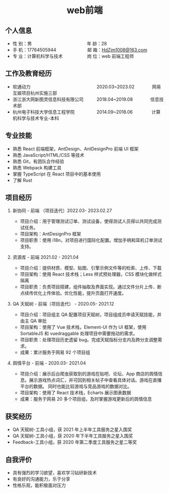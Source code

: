  <center>
     <h1>web前端 </h1>
 </center>

## 个人信息

- 性 别：男&emsp;&emsp;&emsp;&emsp;&emsp;&emsp;&emsp;&emsp;&emsp;&emsp;&emsp;&emsp;&ensp;年 龄：28
- 手 机：17764505944 &emsp;&emsp;&emsp;&emsp;&emsp;&emsp;&ensp; 邮 箱：HdZjm1008@163.com
- 专 业：计算机科学与技术 &emsp;&emsp;&emsp;&emsp;&emsp; 岗 位：web 前端工程师

## 工作及教育经历

- 软通动力&emsp;&emsp;&emsp;&emsp;&emsp;&emsp;&ensp;&ensp;&ensp;&ensp;&ensp;&ensp;&ensp;&ensp;&ensp;&ensp;&ensp;&ensp;&ensp;&ensp;&ensp;&ensp;&ensp;&ensp;2020.03~2023.02&emsp;&emsp;&emsp;&emsp;网易互娱项目杭州实施三部
- 浙江浙大网新图灵信息科技有限公司&emsp;&emsp;&emsp;2018.04~2019.08&emsp;&emsp;&emsp;&emsp;信息技术部
- 杭州电子科技大学信息工程学院&emsp;&emsp;&emsp;&emsp;&emsp;2014.09~2018.06&emsp;&emsp;&emsp;&emsp; 计算机科学与技术专业-本科

## 专业技能

- 熟悉 React 前端框架，AntDesign、AntDesignPro 前端 UI 框架
- 熟悉 JavaScript/HTML/CSS 等技术
- 熟悉 Git，有团队合作经验
- 熟悉 Webpack 构建工具
- 掌握 TypeScript 在 React 项目中的基本使用
- 了解 Rust

## 项目经历

1. 新协同 - 前端 （项目迭代）2022.03- 2023.02.27

   - 项目介绍：用于管理测试订单、测试设备，使得测试人员得以共同完成测试任务。
   - 项目架构：AntDesignPro 框架
   - 项目职责：使用 i18n，对项目进行国际化配置。增加手柄和耳机订单测试支持。

2. 资源库 - 前端 2021.02 - 2021.04

   - 项目介绍：提供材质、模型、贴图、引擎示例文件等的检索、上传、下载
   - 项目架构：使用 React 技术栈；Less 样式预处理器，CSS 模块化做样式隔离
   - 项目职责：负责项目搭建，组件抽取及界面实现。通过文件分片上传、断点续传优化上传体验。优化性能，提升页面打开速度。

3. QA 天赋树 - 前端（项目迭代） - 2020.05- 2021.12

   - 项目介绍：项目组主 QA 配置项目天赋树，项目组成员申请天赋技能，并由主 QA 审批
   - 项目架构：使用了 Vue 技术栈，Element-UI 作为 UI 框架，使用 SortableJS 和 vuedraggable 处理项目中需要拖动的需求。
   - 项目职责：处理项目历史遗留 bug。完成天赋指标分支内及跨分支调整需求。
   - 成果：累计服务于网易 92 个项目组

4. 舆情平台 - 前端 - 2020.03- 2021.04
   - 项目介绍：展示后台爬虫获取到的游戏在贴吧、论坛、App 商店的舆情信息。展示游戏热点词汇，并可回到相关帖子中查看具体对话。游戏在直播平台的数据。 同时也能比较游戏与竞品游戏的数据对比。
   - 项目架构：使用了 React 技术栈，Echarts 展示图表数据
   - 成果：服务于网易 20 多个项目组，及时掌握游戏更新后的舆情信息

## 获奖经历

- QA 天赋树-工具小组，获 2021 年上半年工具服务之星入围奖
- QA 天赋树-工具小组，获 2020 年下半年工具服务之星入围奖
- Feedback-工具小组，获 2020 年第二季度工具服务之星二等奖

## 自我评价

- 具有强烈的学习欲望，喜欢学习钻研新技术
- 有良好的沟通能力，乐于分享
- 性格乐观，能积极面对压力
